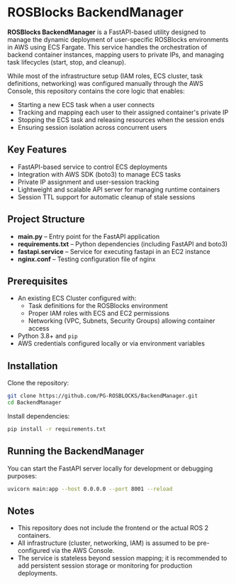 # ROSBlocks BackendManager

**ROSBlocks BackendManager** is a FastAPI-based utility designed to manage the dynamic deployment of user-specific ROSBlocks environments in AWS using ECS Fargate. This service handles the orchestration of backend container instances, mapping users to private IPs, and managing task lifecycles (start, stop, and cleanup).

While most of the infrastructure setup (IAM roles, ECS cluster, task definitions, networking) was configured manually through the AWS Console, this repository contains the core logic that enables:

- Starting a new ECS task when a user connects
- Tracking and mapping each user to their assigned container's private IP
- Stopping the ECS task and releasing resources when the session ends
- Ensuring session isolation across concurrent users

## Key Features

- FastAPI-based service to control ECS deployments
- Integration with AWS SDK (boto3) to manage ECS tasks
- Private IP assignment and user-session tracking
- Lightweight and scalable API server for managing runtime containers
- Session TTL support for automatic cleanup of stale sessions

## Project Structure

- **main.py** – Entry point for the FastAPI application
- **requirements.txt** – Python dependencies (including FastAPI and boto3)
- **fastapi.service** – Service for executing fastapi in an EC2 instance
- **nginx.conf** – Testing configuration file of nginx

## Prerequisites

- An existing ECS Cluster configured with:
  - Task definitions for the ROSBlocks environment
  - Proper IAM roles with ECS and EC2 permissions
  - Networking (VPC, Subnets, Security Groups) allowing container access
- Python 3.8+ and `pip`
- AWS credentials configured locally or via environment variables

## Installation

Clone the repository:

```bash
git clone https://github.com/PG-ROSBLOCKS/BackendManager.git
cd BackendManager
```

Install dependencies:

```bash
pip install -r requirements.txt
```

## Running the BackendManager

You can start the FastAPI server locally for development or debugging purposes:

```bash
uvicorn main:app --host 0.0.0.0 --port 8001 --reload
```

## Notes

- This repository does not include the frontend or the actual ROS 2 containers.
- All infrastructure (cluster, networking, IAM) is assumed to be pre-configured via the AWS Console.
- The service is stateless beyond session mapping; it is recommended to add persistent session storage or monitoring for production deployments.

